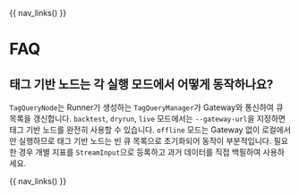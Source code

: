 {{ nav_links() }}

# FAQ

## 태그 기반 노드는 각 실행 모드에서 어떻게 동작하나요?

`TagQueryNode`는 Runner가 생성하는 `TagQueryManager`가 Gateway와 통신하여 큐 목록을 갱신합니다. `backtest`, `dryrun`, `live` 모드에서는 `--gateway-url`을 지정하면 태그 기반 노드를 완전히 사용할 수 있습니다. `offline` 모드는 Gateway 없이 로컬에서만 실행하므로 태그 기반 노드는 빈 큐 목록으로 초기화되어 동작이 부분적입니다. 필요한 경우 개별 지표를 `StreamInput`으로 등록하고 과거 데이터를 직접 백필하여 사용하세요.

{{ nav_links() }}

